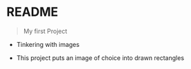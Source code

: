 # README

> My first Project
- Tinkering with images

- This project puts an image of choice into drawn rectangles
